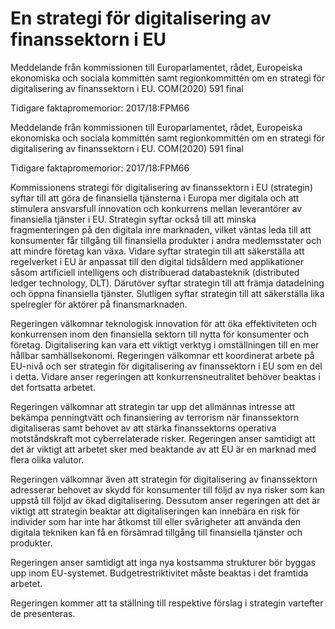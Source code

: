 # En strategi för digitalisering av finanssektorn i EU

Meddelande från kommissionen till Europarlamentet, rådet, Europeiska ekonomiska och sociala kommittén samt regionkommittén om en strategi för
digitalisering av finanssektorn i EU. COM(2020) 591 final

Tidigare faktapromemorior: 2017/18:FPM66

Meddelande från kommissionen till Europarlamentet, rådet, Europeiska ekonomiska och sociala kommittén samt regionkommittén om en strategi för
digitalisering av finanssektorn i EU. COM(2020) 591 final

Tidigare faktapromemorior: 2017/18:FPM66

Kommissionens strategi för digitalisering av finanssektorn i EU (strategin) syftar till att göra de finansiella tjänsterna i Europa mer digitala och att stimulera ansvarsfull innovation och konkurrens mellan leverantörer av finansiella tjänster i EU. Strategin syftar också till att minska fragmenteringen på den digitala inre marknaden, vilket väntas leda till att konsumenter får tillgång till finansiella produkter i andra medlemsstater och att mindre företag kan växa. Vidare syftar strategin till att säkerställa att regelverket i EU är anpassat till den digital tidsåldern med applikationer såsom artificiell intelligens och distribuerad databasteknik (distributed ledger technology, DLT). Därutöver syftar strategin till att främja datadelning och öppna finansiella tjänster. Slutligen syftar strategin till att säkerställa lika spelregler för aktörer på finansmarknaden.

Regeringen välkomnar teknologisk innovation för att öka effektiviteten och konkurrensen inom den finansiella sektorn till nytta för konsumenter och företag. Digitalisering kan vara ett viktigt verktyg i omställningen till en mer hållbar samhällsekonomi. Regeringen välkomnar ett koordinerat arbete på EU-nivå och ser strategin för digitalisering av finanssektorn i EU som en del i detta. Vidare anser regeringen att konkurrensneutralitet behöver beaktas i det fortsatta arbetet.

Regeringen välkomnar att strategin tar upp det allmännas intresse att bekämpa penningtvätt och finansiering av terrorism när finanssektorn digitaliseras samt behovet av att stärka finanssektorns operativa motståndskraft mot cyberrelaterade risker. Regeringen anser samtidigt att det är viktigt att arbetet sker med beaktande av att EU är en marknad med flera olika valutor.

Regeringen välkomnar även att strategin för digitalisering av finanssektorn adresserar behovet av skydd för konsumenter till följd av nya risker som kan uppstå till följd av ökad digitalisering. Dessutom anser regeringen att det är viktigt att strategin beaktar att digitaliseringen kan innebära en risk för individer som har inte har åtkomst till eller svårigheter att använda den digitala tekniken kan få en försämrad tillgång till finansiella tjänster och produkter.

Regeringen anser samtidigt att inga nya kostsamma strukturer bör byggas upp inom EU-systemet. Budgetrestriktivitet måste beaktas i det framtida arbetet.

Regeringen kommer att ta ställning till respektive förslag i strategin vartefter de presenteras.

